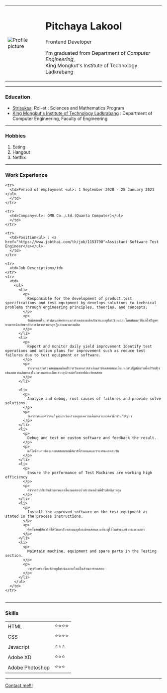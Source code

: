 <!DOCTYPE html>
<html lang="en" dir="ltr">

<head>
  <meta charset="utf-8">
</head>

<body>
  <table cellspacing ="20">
    <tr>
      <td>
        <img src="https://static.wikia.nocookie.net/chibi-maruko-chan/images/c/c2/Maruko_artwork_series2_01.png/revision/latest/top-crop/width/360/height/450?cb=20180902030341" alt="Profile picture">
      </td>
      <td>
        <h1>Pitchaya Lakool</h1>
        <p>Frontend Developer</p>
        <p>I'm graduated from Department of <em>Computer Engineering</em>,<br>King Mongkut's Institute of Technology Ladkrabang</p>
      </td>
    </tr>
  </table>


  <hr/>

  <!--education part-->
  <h3>Education</h3>
  <ul>
    <li><a href="https://www.strisuksa.ac.th/">Strisuksa</a>, Roi-et : Sciences and Mathematics Program</li>
    <li><a href="https://www.kmitl.ac.th/en">King Mongkut's Institute of Technology Ladkrabang</a> : Department of Computer Engineering, Faculty of Engineering</li>
  </ul>
  <hr />
  <!--hobbies part-->
  <h3>Hobbies</h3>
  <ol>
    <li>Eating</li>
    <li>Hangout</li>
    <li>Netflix</li>
  </ol>
  <hr />
  <!--experience part-->
  <h3>Work Experience</h3>

  <table>

    <tr>
      <td>Period of employment <ul>: 1 September 2020 - 25 January 2021 </ul>
      </td>
    </tr>

    <tr>
      <td>Company<ul>: QMB Co.,Ltd.(Quanta Computer)</ul>
      </td>
    </tr>

    <tr>
      <td>Position<ul> : <a href="https://www.jobthai.com/th/job/1153790">Assistant Software Test Engineer</a></ul>
      </td>
    </tr>

    <tr>
      <td>Job Description</td>
    </tr>
    <tr>
      <td>
        <ul>
          <li>
            <p>
              Responsible for the development of product test specifications and test equipment by develops solutions to technical problems through engineering principles, theories, and concepts.
            </p>
            <p>
              รับผิดชอบในการพัฒนาข้อกำหนดการทดสอบผลิตภัณฑ์และอุปกรณ์ทดสอบโดยพัฒนาวิธีแก้ไขปัญหาทางเทคนิคผ่านหลักการวิศวกรรมทฤษฎีและแนวความคิด
            </p>
          </li>
          <li>
            <p>
              Report and monitor daily yield improvement Identify test operations and action plans for improvement such as reduce test failures due to test equipment or software.
            </p>
            <p>
              รายงานและตรวจสอบผลผลิตประจำวันของการดำเนินการทดสอบและมีแผนการปฏิบัติการเพื่อปรับปรุง เช่นลดความล้มเหลวในการทดสอบเนื่องจากอุปกรณ์หรือซอฟต์แวร์ทดสอบ
            </p>
          </li>

          <li>
            <p>
              Analyze and debug, root causes of failures and provide solve solutions.
            </p>
            <p>
              วิเคราะห์และตรวจแก้จุดบกพร่องสาเหตุของความล้มเหลวและคิดวิธีการแก้ปัญหา
            </p>
          </li>
          <li>
            <p>
              Debug and test on custom software and feedback the result.
            </p>
            <p>
              แก้ไขข้อบกพร่องและทดสอบซอฟต์แวร์ที่กำหนดและรายงานผลตอบรับ
            </p>
          </li>
          <li>
            <p>
              Ensure the performance of Test Machines are working high efficiency
            </p>
            <p>
              ตรวจสอบประสิทธิภาพของเครื่องทดสอบว่าทำงานอย่างมีประสิทธิภาพสูง
            </p>
          </li>
          <li>
            <p>
              Install the approved software on the test equipment as stated in the process instructions.
            </p>
            <p>
              ติดตั้งซอฟต์แวร์ที่ได้รับการรับรองบนอุปกรณ์ทดสอบตามที่ระบุไว้ในคำแนะนำกระบวนการ
            </p>
          </li>
          <li>
            <p>
              Maintain machine, equipment and spare parts in the Testing section.
            </p>
            <p>
              บำรุงรักษาเครื่องจักรอุปกรณ์และอะไหล่ในส่วนการทดสอบ
            </p>
          </li>
        </ul>
      </td>
    </tr>
  </table>
  <hr />
  <!--skills part-->
  <h3>Skills</h3>
  <table cellspacing = "20">
    <tr>
      <td>
          HTML
      </td>
      <td>
        ⭐⭐⭐⭐
      </td>
    </tr>
    <tr>
      <td>
        CSS
      </td>
      <td>
        ⭐⭐⭐⭐
      </td>
    </tr>
    <tr>
      <td>
        Javacript
      </td>
      <td>
        ⭐⭐⭐
      </td>
    </tr>
    <tr>
      <td>
        Adobe XD
      </td>
      <td>
        ⭐⭐⭐
      </td>
    </tr>
    <tr>
      <td>
        Adobe Photoshop
      </td>
      <td>
        ⭐⭐⭐
      </td>
    </tr>
  </table>
  <hr />

  <a href="contact.html">Contact me!!!</a>

</body>

</html>
